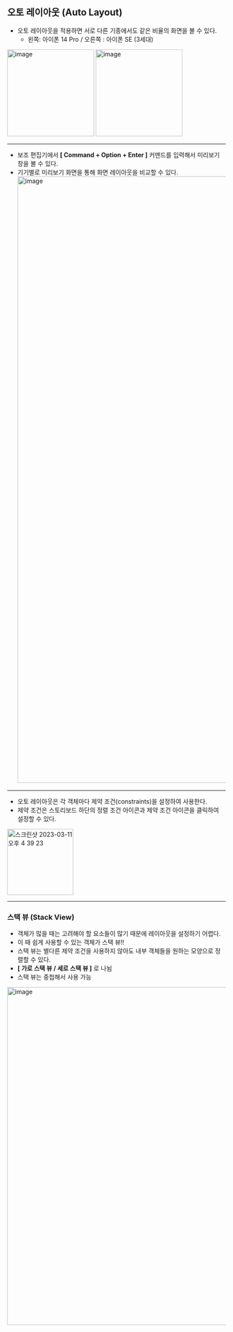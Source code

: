 ## 오토 레이아웃 (Auto Layout)
- 오토 레이아웃을 적용하면 서로 다른 기종에서도 같은 비율의 화면을 볼 수 있다.
  - 왼쪽: 아이폰 14 Pro  /  오른쪽 : 아이폰 SE (3세대)

<img width="200" alt="image" src="https://user-images.githubusercontent.com/89764127/224477803-cb276822-8377-4723-997b-4113b268c5d0.png">
<img width="200" alt="image" src="https://user-images.githubusercontent.com/89764127/224477835-e3f00a5e-f32f-4bbc-ac1b-9dc96ab2b052.png">


-----

- 보조 편집기에서 **[ Command + Option + Enter ]** 커맨드를 입력해서 미리보기 창을 볼 수 있다.
- 기기별로 미리보기 화면을 통해 화면 레이아웃을 비교할 수 있다.
  <img width="1396" alt="image" src="https://user-images.githubusercontent.com/89764127/224471801-9964e3a2-71e9-49d4-8373-47e5c416a7ee.png">

----
- 오토 레이아웃은 각 객체마다 제약 조건(constraints)을 설정하여 사용한다.
- 제약 조건은 스토리보드 하단의 정렬 조건 아이콘과 제약 조건 아이콘을 클릭하여 설정할 수 있다.
<img width="152" alt="스크린샷 2023-03-11 오후 4 39 23" src="https://user-images.githubusercontent.com/89764127/224471934-8c417049-4708-4419-a7a8-04c54760ac72.png">

----
### 스택 뷰 (Stack View)
- 객체가 많을 때는 고려해야 할 요소들이 많기 때문에 레이아웃을 설정하기 어렵다.
- 이 때 쉽게 사용할 수 있는 객체가 스택 뷰!!
- 스택 뷰는 별다른 제약 조건을 사용하지 않아도 내부 객체들을 원하는 모양으로 정렬할 수 있다.
- **[ 가로 스택 뷰 / 세로 스택 뷰 ]** 로 나뉨
- 스택 뷰는 중첩해서 사용 가능
<img width="778" alt="image" src="https://user-images.githubusercontent.com/89764127/224477580-6bd61123-5b85-4fdf-af32-625112a6fe06.png">
